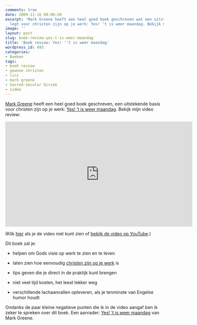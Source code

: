 ```yaml
---
comments: true
date: 2009-11-16 08:00:50
excerpt: 'Mark Greene heeft een heel goed boek geschreven wat een uitstekende basis
  legt voor christen zijn op je werk: Yes! ‘t is weer maandag. Bekijk mijn video review!'
image: ''
layout: post
slug: boek-review-yes-t-is-weer-maandag
title: 'Boek review: Yes! ''t is weer maandag'
wordpress_id: 493
categories:
- Boeken
tags:
- boek review
- gewone christen
- licc
- mark greene
- Sacred-Secular Divide
- video
---
```


[Mark Greene](http://www.licc.org.uk/about-licc/staff/mark-greene) heeft een heel goed boek geschreven, een uitstekende basis voor christen zijn op je werk: [Yes! ‘t is weer maandag](http://www.bol.com/nl/p/nederlandse-boeken/yes-t-is-weer-maandag/1001004002735804/index.html). Bekijk mijn video review:

<iframe width="594" height="334" src="http://www.youtube-nocookie.com/embed/WkFkGuXhTAY?rel=0" frameborder="0" allowfullscreen></iframe>

(Klik [hier](/2009/11/16/boek-review-yes-t-is-weer-maandag/) als je de video niet kunt zien of [bekijk de video op YouTube](http://www.youtube.com/watch?v=WkFkGuXhTAY).)

Dit boek zal je:



	
  * helpen om Gods visie op werk te zien en te leven

	
  * laten zien hoe eenvoudig [christen zijn op je werk](/christen-zijn-op-je-werk/) is

	
  * tips geven die je direct in de praktijk kunt brengen

	
  * niet veel tijd kosten, het leest lekker weg

	
  * verschillende lachaanvallen opleveren, als je tenminste van Engelse humor houdt


Ondanks de paar kleine negatieve punten die ik in de video aangaf ben ik zeker te spreken over dit boek. Een aanrader: [Yes! ‘t is weer maandag](http://www.bol.com/nl/p/nederlandse-boeken/yes-t-is-weer-maandag/1001004002735804/index.html) van Mark Greene.
